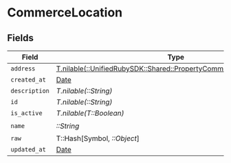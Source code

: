 # CommerceLocation


## Fields

| Field                                                                                                                          | Type                                                                                                                           | Required                                                                                                                       | Description                                                                                                                    |
| ------------------------------------------------------------------------------------------------------------------------------ | ------------------------------------------------------------------------------------------------------------------------------ | ------------------------------------------------------------------------------------------------------------------------------ | ------------------------------------------------------------------------------------------------------------------------------ |
| `address`                                                                                                                      | [T.nilable(::UnifiedRubySDK::Shared::PropertyCommerceLocationAddress)](../../models/shared/propertycommercelocationaddress.md) | :heavy_minus_sign:                                                                                                             | N/A                                                                                                                            |
| `created_at`                                                                                                                   | [Date](https://ruby-doc.org/stdlib-2.6.1/libdoc/date/rdoc/Date.html)                                                           | :heavy_minus_sign:                                                                                                             | N/A                                                                                                                            |
| `description`                                                                                                                  | *T.nilable(::String)*                                                                                                          | :heavy_minus_sign:                                                                                                             | N/A                                                                                                                            |
| `id`                                                                                                                           | *T.nilable(::String)*                                                                                                          | :heavy_minus_sign:                                                                                                             | N/A                                                                                                                            |
| `is_active`                                                                                                                    | *T.nilable(T::Boolean)*                                                                                                        | :heavy_minus_sign:                                                                                                             | N/A                                                                                                                            |
| `name`                                                                                                                         | *::String*                                                                                                                     | :heavy_check_mark:                                                                                                             | N/A                                                                                                                            |
| `raw`                                                                                                                          | T::Hash[Symbol, *::Object*]                                                                                                    | :heavy_minus_sign:                                                                                                             | N/A                                                                                                                            |
| `updated_at`                                                                                                                   | [Date](https://ruby-doc.org/stdlib-2.6.1/libdoc/date/rdoc/Date.html)                                                           | :heavy_minus_sign:                                                                                                             | N/A                                                                                                                            |